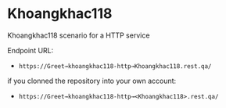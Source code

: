 # Khoangkhac118 
Khoangkhac118 scenario for a HTTP service

Endpoint URL:
* `https://Greet→khoangkhac118-http→Khoangkhac118.rest.qa/`

if you clonned the repository into your own account:
* `https://Greet→khoangkhac118-http→<Khoangkhac118>.rest.qa/` 
